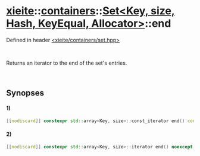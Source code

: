 # [xieite](../../../../../../xieite.md)\:\:[containers](../../../../../../containers.md)\:\:[Set<Key, size, Hash, KeyEqual, Allocator>](../../../../set.md)\:\:end
Defined in header [<xieite/containers/set.hpp>](../../../../../../../include/xieite/containers/set.hpp)

&nbsp;

Returns an iterator to the end of the set's entries.

&nbsp;

## Synopses
#### 1)
```cpp
[[nodiscard]] constexpr std::array<Key, size>::const_iterator end() const noexcept;
```
#### 2)
```cpp
[[nodiscard]] constexpr std::array<Key, size>::iterator end() noexcept;
```
